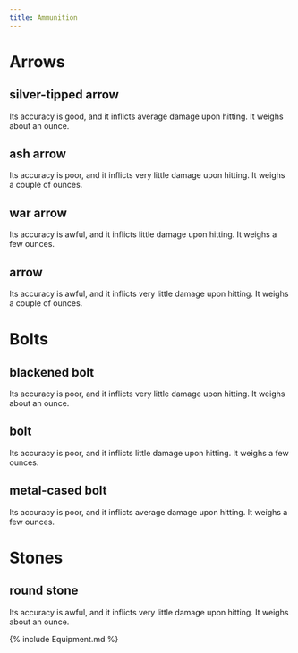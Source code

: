 ```yaml
---
title: Ammunition
---
```


# Arrows

## silver-tipped arrow

Its accuracy is good, and it inflicts average damage upon hitting. It
weighs about an ounce.

## ash arrow

Its accuracy is poor, and it inflicts very little damage upon hitting.
It weighs a couple of ounces.

## war arrow

Its accuracy is awful, and it inflicts little damage upon hitting. It
weighs a few ounces.

## arrow

Its accuracy is awful, and it inflicts very little damage upon hitting.
It weighs a couple of ounces.

# Bolts

## blackened bolt

Its accuracy is poor, and it inflicts very little damage upon hitting.
It weighs about an ounce.

## bolt

Its accuracy is poor, and it inflicts little damage upon hitting. It
weighs a few ounces.

## metal-cased bolt

Its accuracy is poor, and it inflicts average damage upon hitting. It
weighs a few ounces.

# Stones

## round stone

Its accuracy is awful, and it inflicts very little damage upon hitting.
It weighs about an ounce.

{% include Equipment.md %}